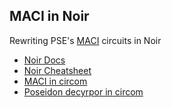 ## MACI in Noir

Rewriting PSE's [MACI](https://github.com/privacy-scaling-explorations/maci) circuits in Noir

- [Noir Docs](https://noir-lang.org/) 
- [Noir Cheatsheet](/CHEATSHEET.md) 
- [MACI in circom](https://github.com/privacy-scaling-explorations/maci/tree/master/circuits/circom) 
- [Poseidon decyrpor in circom](https://github.com/weijiekoh/circomlib/blob/feat/poseidon-encryption/circuits/poseidon.circom#L110)


